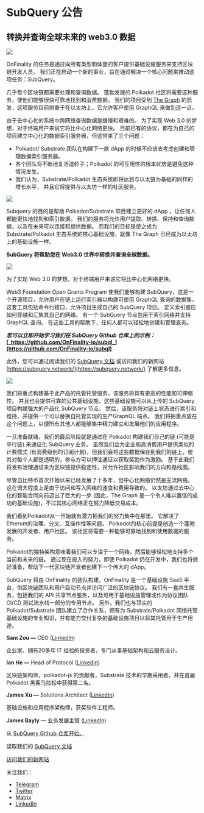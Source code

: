# SubQuery 公告

## 转换并查询全球未来的 web3.0 数据

![](https://miro.medium.com/max/1400/1*J5u22qNxndcuCrFJ1mfGqg.png)

OnFinality 的任务是通过向所有类型和体量的客户提供基础设施服务来支持区块链开发人员。 我们正在启动一个新的事业，旨在通过解决一个核心问题来推动这项任务：SubQuery。

几乎每个区块链都需要处理和查询数据。 蓬勃发展的 Polkadot 社区将需要这种服务，使他们能够很快可靠地找到和消费数据。 我们的项目受到 [The Graph](https://thegraph.com/) 的启发，这项服务目前侧重于在以太坊上，它允许客户使用 GraphQL 来做到这一点。

由于去中心化的系统中跨网络查询数据是缓慢和艰难的。 为了实现 Web 3.0 的梦想，对于终端用户来说它将比中心化网络更快。 目前已有的协议，都在为自己的项目建立中心化的数据索引服务器，但这带来了三个问题：

- Polkadot/ Substrate 团队在构建下一款 dApp 的时候不应该去考虑创建和管理数据索引服务器。
- 各个团队将不断地复活造轮子；Polkadot 的可互用性的根本优势是避免这种情况发生。
- 我们认为，Substrate/Polkadot 生态系统即将达到与以太链为基础的同样的增长水平， 并且它将提供与以太坊一样的社区服务。

![](https://miro.medium.com/max/1400/1*l4b4BXWkczVDaHyv30lLQQ.png)

Subquery 的目的是帮助 Polkadot/Substrate 项目建立更好的 dApp ，让任何人都能更快地找到和索引数据。 我们的服务将允许用户提取、转换、保持和查询数据，以及在未来可以连接和提供数据。 而我们的目标是使之成为 Substrate/Polkadot 生态系统的核心基础设施，就像 The Graph 已经成为以太坊上的基础设施一样。

**SubQuery 将帮助您在 Web3.0 世界中转换并查询全球数据。**

![](https://miro.medium.com/max/1000/1*IHstJG-hBwQzicLdWkGR5w.png)

为了实现 Web 3.0 的梦想，对于终端用户来说它将比中心化网络更快。

Web3 Foundation Open Grants Program 使我们能够构建 SubQuery，这是一个开源项目，允许用户在链上运行索引器以构建可使用 GraphQL 查询的数据集。 这套工具包括命令行接口，允许项目生成自己的 SubQuery 项目。 定义索引器应如何穿越和汇集其自己的网络。 有一个 SubQuery 节点包用于索引网络并支持 GraphQL 查询。 在这些工具的帮助下，任何人都可以轻松地创建和管理查询。

**_您可以立即开始学习我们在 SubQuery Github 仓库上的示例：_ [_https://github.com/OnFinality-io/subql_](https://github.com/OnFinality-io/subql)**

此外，您可以通过阅读我们的 [SubQuery 文档](https://doc.subquery.network/) 或访问我们的新网站 [https://subquery.network/](https://subquery.network/) 了解更多信息。

![](https://miro.medium.com/max/1000/1*3oA1Hvns1vrImTsmowO_Jw.png)

我们将重点构建基于此产品的托管托管服务，该服务将具有更高的性能和可伸缩性。 并且也会提供可靠的公共基础设施，这些基础设施可以从上传的 SubQuery 项目构建强大的产品化 SubQuery 节点。 然后，该服务将对链上状态进行索引和维持，并提供一个可以替换自托管实现的生产GraphQL 端点。 我们将把重点放在这个问题上，以便所有其他人都能够集中精力建立和发展他们的应用程序。

一旦准备就绪，我们的最后阶段就是通过在 Polkadot 构建我们自己的链 (可能是平行链) 来通证化 SubQuery 业务。 虽然我们会为企业和高消费用户提供类似的计费模式 (有消费级别的订阅计划)，但我们会将这些数据保存到我们的链上，使其对每个人都是透明的，参与方可以押注通证以获取奖励作为激励。 基于此我们将发布治理通证来为区块链提供稳定性，并允许社区影响我们的方向和路线图。

尽管自比特币首次开始以来已经发展了十多年，但中心化网络仍然是主流网络。 这在很大程度上是由于访问和写入网络的速度和费用导致的。 以太坊通过去中心化的智能合同向前迈出了巨大的一步 (因此，The Graph 是一个令人难以置信的成功的基础设施)，不过其核心网络正在努力降低交易成本。

我们看到Polkadot从一开始就有潜力把我们的努力集中在那里。 它解决了Etherum的治理、分叉、互操作性等问题。 Polkadot的核心前提是创造一个蓬勃发展的开发者、用户社区。 该社区将需要一种能够可靠地找到和使用数据的服务。

Polkadot的独特架构意味着我们可以专注于一个网络，然后能够轻松地支持多个当前和未来的链。 通过现在投入的努力，即使 Polkadot 仍在开发中，我们也将做好准备，帮助下一代区块链开发者创建下一个伟大的 dApp。

SubQuery 将由 OnFinality 的团队构建，OnFinality 是一个基础设施 SaaS 平台，供区块链团队和用户启动节点并访问广泛的区块链协议。 我们有一套共生服务，包括我们的 API 共享节点服务，以及可用于基础设施管理或作为协议团队 CI/CD 测试流水线一部分的专用节点。 另外，我们也与顶尖的 Polkadot/Substrate 团队建立了合作关系，拥有为 Substrate/Polkadot 网络托管基础设施的专业知识，并有能力交付复杂的基础设施项目以将其托管用于生产用途。

**Sam Zou —** CEO ([LinkedIn](https://www.linkedin.com/in/sam-zou-5b8169a/))

企业家、拥有20多年 IT 经验的投资者，专门从事基础架构和云服务设计。

**Ian He —** Head of Protocol ([LinkedIn](https://www.linkedin.com/in/yin-he-7a266345/))

区块链架构师，polkadot-js 的贡献者，Substrate 技术的早期采用者，并在首届 Polkadot 黑客马拉松中获得第二名。

**James Xu —** Solutions Architect ([LinkedIn](https://www.linkedin.com/in/zhexu/))

基础设施和应用程序架构师，获奖软件工程师。

**James Bayly** — 业务发展主管 ([LinkedIn](https://www.linkedin.com/in/james-bayly/))

从 [SubQuery Github 仓库开始。](https://github.com/OnFinality-io/subql)

读取我们的 [SubQuery 文档](https://doc.subquery.network/)

[访问我们的新网站](https://subquery.network/)

关注我们：

- [Telegram](https://t.me/subquerynetwork)
- [Twitter](https://twitter.com/subquerynetwork)
- [Matrix](https://matrix.to/#/%23subquery:matrix.org)
- [LinkedIn](https://www.linkedin.com/company/subquery)
